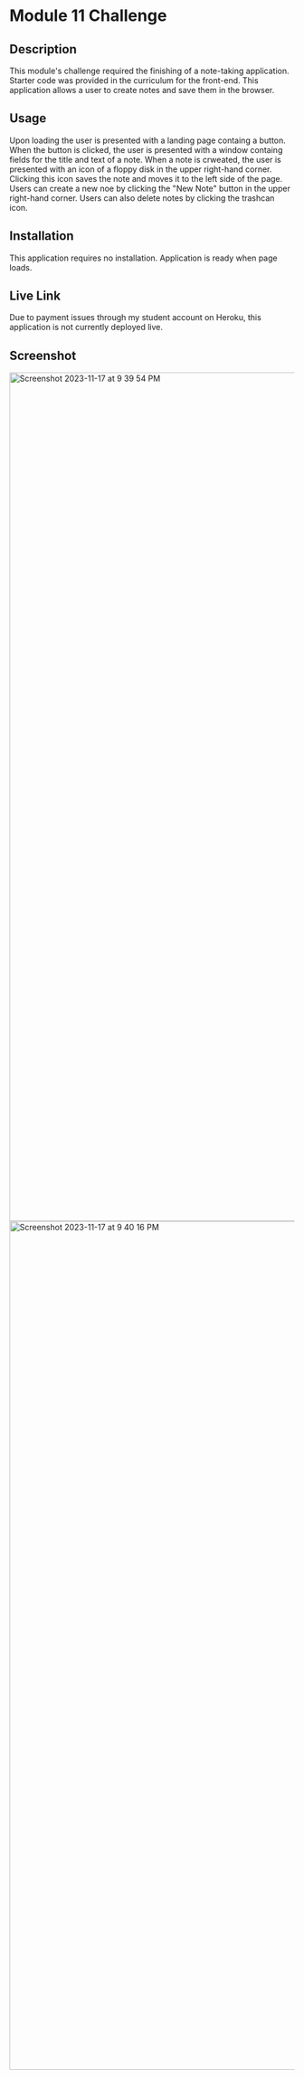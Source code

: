 # Module 11 Challenge

## Description
This module's challenge required the finishing of a note-taking application.  Starter code was provided in the curriculum for the front-end.  This application allows a user to create notes and save them in the browser.   

## Usage
Upon loading the user is presented with a landing page containg a button.  When the button is clicked, the user is presented with a window containg fields for the title and text of a note.  When a note is crweated, the user is presented with an icon of a floppy disk in the upper right-hand corner.  Clicking this icon saves the note and moves it to the left side of the page.  Users can create a new noe by clicking the "New Note" button in the upper right-hand corner.  Users can also delete notes by clicking the trashcan icon.

## Installation
This application requires no installation.  Application is ready when page loads.

## Live Link
Due to payment issues through my student account on Heroku, this application is not currently deployed live.

## Screenshot
<img width="1501" alt="Screenshot 2023-11-17 at 9 39 54 PM" src="https://github.com/MattPoppell/jubilant-waddle/assets/142950050/849ad5c7-6879-4dfa-8166-bf1a8a2df8ac">
<img width="1501" alt="Screenshot 2023-11-17 at 9 40 16 PM" src="https://github.com/MattPoppell/jubilant-waddle/assets/142950050/dd84a6b2-6df9-412b-8fd2-988c73ce04fa">
